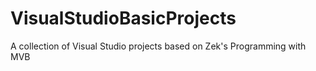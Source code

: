 # VisualStudioBasicProjects
A collection of Visual Studio projects based on Zek's Programming with MVB
